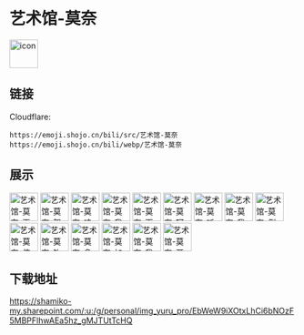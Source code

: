 # 艺术馆-莫奈
<img src="https://emoji.shojo.cn/bili/src/艺术馆-莫奈/icon.png" width="50" height="50" alt="icon">

## 链接
Cloudflare:
```
https://emoji.shojo.cn/bili/src/艺术馆-莫奈
https://emoji.shojo.cn/bili/webp/艺术馆-莫奈
```
## 展示
<img src="https://emoji.shojo.cn/bili/src/艺术馆-莫奈/艺术馆-莫奈-再来一碗.png" width="50" height="50" alt="艺术馆-莫奈-再来一碗">
<img src="https://emoji.shojo.cn/bili/src/艺术馆-莫奈/艺术馆-莫奈-驾~.png" width="50" height="50" alt="艺术馆-莫奈-驾~">
<img src="https://emoji.shojo.cn/bili/src/艺术馆-莫奈/艺术馆-莫奈-哇哦.png" width="50" height="50" alt="艺术馆-莫奈-哇哦">
<img src="https://emoji.shojo.cn/bili/src/艺术馆-莫奈/艺术馆-莫奈-我想开了.png" width="50" height="50" alt="艺术馆-莫奈-我想开了">
<img src="https://emoji.shojo.cn/bili/src/艺术馆-莫奈/艺术馆-莫奈-面无表情.png" width="50" height="50" alt="艺术馆-莫奈-面无表情">
<img src="https://emoji.shojo.cn/bili/src/艺术馆-莫奈/艺术馆-莫奈-呵男人.png" width="50" height="50" alt="艺术馆-莫奈-呵男人">
<img src="https://emoji.shojo.cn/bili/src/艺术馆-莫奈/艺术馆-莫奈-听我狡辩.png" width="50" height="50" alt="艺术馆-莫奈-听我狡辩">
<img src="https://emoji.shojo.cn/bili/src/艺术馆-莫奈/艺术馆-莫奈-我来了.png" width="50" height="50" alt="艺术馆-莫奈-我来了">
<img src="https://emoji.shojo.cn/bili/src/艺术馆-莫奈/艺术馆-莫奈-倒地不起.png" width="50" height="50" alt="艺术馆-莫奈-倒地不起">
<img src="https://emoji.shojo.cn/bili/src/艺术馆-莫奈/艺术馆-莫奈-伸个懒腰.png" width="50" height="50" alt="艺术馆-莫奈-伸个懒腰">
<img src="https://emoji.shojo.cn/bili/src/艺术馆-莫奈/艺术馆-莫奈-钓鱼执法.png" width="50" height="50" alt="艺术馆-莫奈-钓鱼执法">
<img src="https://emoji.shojo.cn/bili/src/艺术馆-莫奈/艺术馆-莫奈-多读书.png" width="50" height="50" alt="艺术馆-莫奈-多读书">
<img src="https://emoji.shojo.cn/bili/src/艺术馆-莫奈/艺术馆-莫奈-加个好友.png" width="50" height="50" alt="艺术馆-莫奈-加个好友">
<img src="https://emoji.shojo.cn/bili/src/艺术馆-莫奈/艺术馆-莫奈-我枯了.png" width="50" height="50" alt="艺术馆-莫奈-我枯了">
<img src="https://emoji.shojo.cn/bili/src/艺术馆-莫奈/艺术馆-莫奈-开始闹.png" width="50" height="50" alt="艺术馆-莫奈-开始闹">

## 下载地址

https://shamiko-my.sharepoint.com/:u:/g/personal/img_yuru_pro/EbWeW9iXOtxLhCi6bNOzF5MBPFlhwAEa5hz_gMJTUtTcHQ